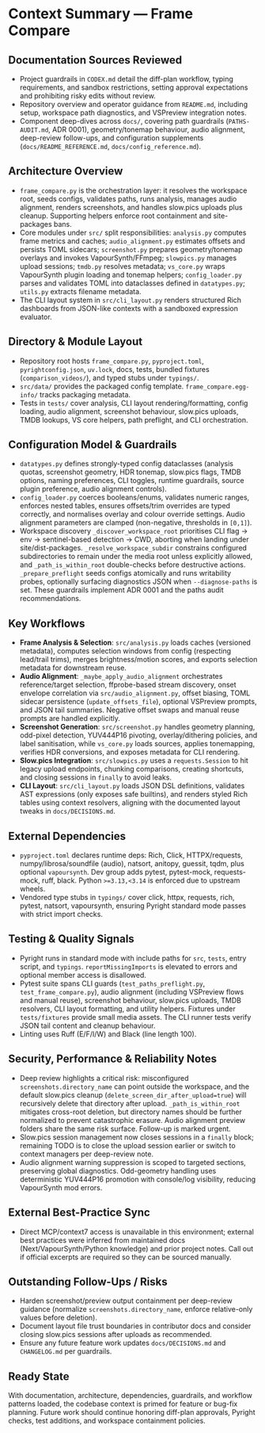 # Context Summary — Frame Compare

## Documentation Sources Reviewed
- Project guardrails in `CODEX.md` detail the diff-plan workflow, typing requirements, and sandbox restrictions, setting approval expectations and prohibiting risky edits without review. 
- Repository overview and operator guidance from `README.md`, including setup, workspace path diagnostics, and VSPreview integration notes.
- Component deep-dives across `docs/`, covering path guardrails (`PATHS-AUDIT.md`, ADR 0001), geometry/tonemap behaviour, audio alignment, deep-review follow-ups, and configuration supplements (`docs/README_REFERENCE.md`, `docs/config_reference.md`).

## Architecture Overview
- `frame_compare.py` is the orchestration layer: it resolves the workspace root, seeds configs, validates paths, runs analysis, manages audio alignment, renders screenshots, and handles slow.pics uploads plus cleanup. Supporting helpers enforce root containment and site-packages bans.
- Core modules under `src/` split responsibilities: `analysis.py` computes frame metrics and caches; `audio_alignment.py` estimates offsets and persists TOML sidecars; `screenshot.py` prepares geometry/tonemap overlays and invokes VapourSynth/FFmpeg; `slowpics.py` manages upload sessions; `tmdb.py` resolves metadata; `vs_core.py` wraps VapourSynth plugin loading and tonemap helpers; `config_loader.py` parses and validates TOML into dataclasses defined in `datatypes.py`; `utils.py` extracts filename metadata.
- The CLI layout system in `src/cli_layout.py` renders structured Rich dashboards from JSON-like contexts with a sandboxed expression evaluator.

## Directory & Module Layout
- Repository root hosts `frame_compare.py`, `pyproject.toml`, `pyrightconfig.json`, `uv.lock`, docs, tests, bundled fixtures (`comparison_videos/`), and typed stubs under `typings/`.
- `src/data/` provides the packaged config template. `frame_compare.egg-info/` tracks packaging metadata.
- Tests in `tests/` cover analysis, CLI layout rendering/formatting, config loading, audio alignment, screenshot behaviour, slow.pics uploads, TMDB lookups, VS core helpers, path preflight, and CLI orchestration.

## Configuration Model & Guardrails
- `datatypes.py` defines strongly-typed config dataclasses (analysis quotas, screenshot geometry, HDR tonemap, slow.pics flags, TMDB options, naming preferences, CLI toggles, runtime guardrails, source plugin preference, audio alignment controls).
- `config_loader.py` coerces booleans/enums, validates numeric ranges, enforces nested tables, ensures offsets/trim overrides are typed correctly, and normalises overlay and colour override settings. Audio alignment parameters are clamped (non-negative, thresholds in `[0,1]`).
- Workspace discovery `_discover_workspace_root` prioritises CLI flag → env → sentinel-based detection → CWD, aborting when landing under site/dist-packages. `_resolve_workspace_subdir` constrains configured subdirectories to remain under the media root unless explicitly allowed, and `_path_is_within_root` double-checks before destructive actions. `_prepare_preflight` seeds configs atomically and runs writability probes, optionally surfacing diagnostics JSON when `--diagnose-paths` is set. These guardrails implement ADR 0001 and the paths audit recommendations.

## Key Workflows
- **Frame Analysis & Selection**: `src/analysis.py` loads caches (versioned metadata), computes selection windows from config (respecting lead/trail trims), merges brightness/motion scores, and exports selection metadata for downstream reuse.
- **Audio Alignment**: `_maybe_apply_audio_alignment` orchestrates reference/target selection, ffprobe-based stream discovery, onset envelope correlation via `src/audio_alignment.py`, offset biasing, TOML sidecar persistence (`update_offsets_file`), optional VSPreview prompts, and JSON tail summaries. Negative offset swaps and manual reuse prompts are handled explicitly.
- **Screenshot Generation**: `src/screenshot.py` handles geometry planning, odd-pixel detection, YUV444P16 pivoting, overlay/dithering policies, and label sanitisation, while `vs_core.py` loads sources, applies tonemapping, verifies HDR conversions, and exposes metadata for CLI rendering.
- **Slow.pics Integration**: `src/slowpics.py` uses a `requests.Session` to hit legacy upload endpoints, chunking comparisons, creating shortcuts, and closing sessions in `finally` to avoid leaks.
- **CLI Layout**: `src/cli_layout.py` loads JSON DSL definitions, validates AST expressions (only exposes safe builtins), and renders styled Rich tables using context resolvers, aligning with the documented layout tweaks in `docs/DECISIONS.md`.

## External Dependencies
- `pyproject.toml` declares runtime deps: Rich, Click, HTTPX/requests, numpy/librosa/soundfile (audio), natsort, anitopy, guessit, tqdm, plus optional `vapoursynth`. Dev group adds pytest, pytest-mock, requests-mock, ruff, black. Python `>=3.13,<3.14` is enforced due to upstream wheels.
- Vendored type stubs in `typings/` cover click, httpx, requests, rich, pytest, natsort, vapoursynth, ensuring Pyright standard mode passes with strict import checks.

## Testing & Quality Signals
- Pyright runs in standard mode with include paths for `src`, `tests`, entry script, and `typings`. `reportMissingImports` is elevated to errors and optional member access is disallowed.
- Pytest suite spans CLI guards (`test_paths_preflight.py`, `test_frame_compare.py`), audio alignment (including VSPreview flows and manual reuse), screenshot behaviour, slow.pics uploads, TMDB resolvers, CLI layout formatting, and utility helpers. Fixtures under `tests/fixtures` provide small media assets. The CLI runner tests verify JSON tail content and cleanup behaviour.
- Linting uses Ruff (E/F/I/W) and Black (line length 100).

## Security, Performance & Reliability Notes
- Deep review highlights a critical risk: misconfigured `screenshots.directory_name` can point outside the workspace, and the default slow.pics cleanup (`delete_screen_dir_after_upload=true`) will recursively delete that directory after upload. `_path_is_within_root` mitigates cross-root deletion, but directory names should be further normalized to prevent catastrophic erasure. Audio alignment preview folders share the same risk surface. Follow-up is marked urgent.
- Slow.pics session management now closes sessions in a `finally` block; remaining TODO is to close the upload session earlier or switch to context managers per deep-review note.
- Audio alignment warning suppression is scoped to targeted sections, preserving global diagnostics. Odd-geometry handling uses deterministic YUV444P16 promotion with console/log visibility, reducing VapourSynth mod errors.

## External Best-Practice Sync
- Direct MCP/context7 access is unavailable in this environment; external best practices were inferred from maintained docs (Next/VapourSynth/Python knowledge) and prior project notes. Call out if official excerpts are required so they can be sourced manually.

## Outstanding Follow-Ups / Risks
- Harden screenshot/preview output containment per deep-review guidance (normalize `screenshots.directory_name`, enforce relative-only values before deletion).
- Document layout file trust boundaries in contributor docs and consider closing slow.pics sessions after uploads as recommended.
- Ensure any future feature work updates `docs/DECISIONS.md` and `CHANGELOG.md` per guardrails.

## Ready State
With documentation, architecture, dependencies, guardrails, and workflow patterns loaded, the codebase context is primed for feature or bug-fix planning. Future work should continue honoring diff-plan approvals, Pyright checks, test additions, and workspace containment policies.
